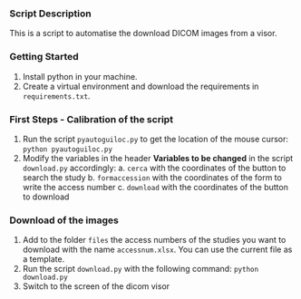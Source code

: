 ### Script Description
This is a script to automatise the download DICOM images from a visor.

### Getting Started
1. Install python in your machine. 
2. Create a virtual environment and download the requirements in `requirements.txt`.

### First Steps - Calibration of the script
1. Run the script `pyautoguiloc.py` to get the location of the mouse cursor: `python pyautoguiloc.py`
2. Modify the variables in the header **Variables to be changed** in the script `download.py` accordingly:
    a. `cerca` with the coordinates of the button to search the study
    b. `formaccession` with the coordinates of the form to write the access number
    c. `download` with the coordinates of the button to download

### Download of the images
1. Add to the folder `files` the access numbers of the studies you want to download with the name `accessnum.xlsx`. You can use the current file as a template. 
2. Run the script `download.py` with the following command: `python download.py`
3. Switch to the screen of the dicom visor
